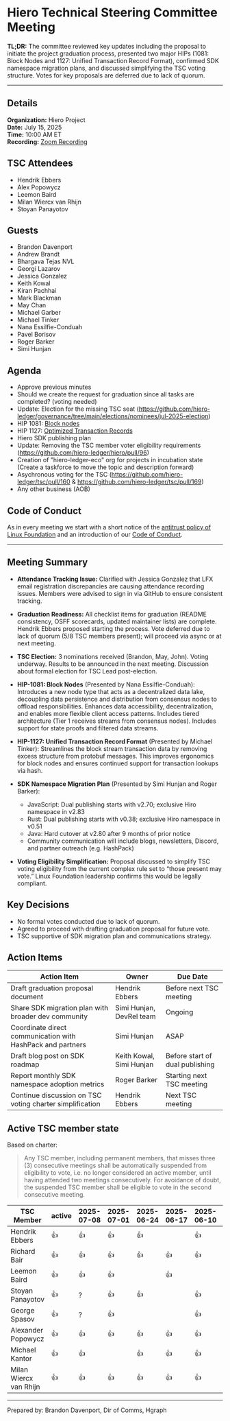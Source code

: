 # Hiero Technical Steering Committee Meeting

**TL;DR:** The committee reviewed key updates including the proposal to initiate the project graduation process, presented two major HIPs (1081: Block Nodes and 1127: Unified Transaction Record Format), confirmed SDK namespace migration plans, and discussed simplifying the TSC voting structure. Votes for key proposals are deferred due to lack of quorum.

---

## Details

**Organization:** Hiero Project  
**Date:** July 15, 2025  
**Time:** 10:00 AM ET  
**Recording:** [Zoom Recording](https://zoom-lfx.platform.linuxfoundation.org/meeting/95775743341?password=c07443bf-b0e6-4a68-93f1-5c7ce9bb49ab)

## TSC Attendees

- Hendrik Ebbers
- Alex Popowycz
- Leemon Baird
- Milan Wiercx van Rhijn
- Stoyan Panayotov

## Guests

- Brandon Davenport
- Andrew Brandt
- Bhargava Tejas NVL
- Georgi Lazarov
- Jessica Gonzalez
- Keith Kowal
- Kiran Pachhai
- Mark Blackman
- May Chan
- Michael Garber
- Michael Tinker
- Nana Essilfie-Conduah
- Pavel Borisov
- Roger Barker
- Simi Hunjan

## Agenda

- Approve previous minutes
- Should we create the request for graduation since all tasks are completed? (voting needed)
- Update: Election for the missing TSC seat (https://github.com/hiero-ledger/governance/tree/main/elections/nominees/jul-2025-election)
- HIP 1081: [Block nodes](https://github.com/hiero-ledger/hiero-improvement-proposals/blob/e05327e5cb962c3d8e6c4272792d69a7e539b6bd/HIP/hip-1081.md)
- HIP 1127: [Optimized Transaction Records](https://github.com/hiero-ledger/hiero-improvement-proposals/blob/f36619434146e8ae5e35afa2dd633d7727ac7700/HIP/hip-1127.md)
- Hiero SDK publishing plan
- Update: Removing the TSC member voter eligibility requirements (https://github.com/hiero-ledger/hiero/pull/96)
- Creation of "hiero-ledger-eco" org for projects in incubation state (Create a taskforce to move the topic and description forward)
- Asychronous voting for the TSC (https://github.com/hiero-ledger/tsc/pull/160 & https://github.com/hiero-ledger/tsc/pull/169)
- Any other business (AOB)

## Code of Conduct

As in every meeting we start with a short notice of the [antitrust policy of Linux Foundation](https://www.linuxfoundation.org/legal/antitrust-policy) and an introduction of our [Code of Conduct](https://www.lfdecentralizedtrust.org/code-of-conduct).

---

## Meeting Summary

- **Attendance Tracking Issue:** Clarified with Jessica Gonzalez that LFX email registration discrepancies are causing attendance recording issues. Members were advised to sign in via GitHub to ensure consistent tracking.

- **Graduation Readiness:** All checklist items for graduation (README consistency, OSFF scorecards, updated maintainer lists) are complete. Hendrik Ebbers proposed starting the process. Vote deferred due to lack of quorum (5/8 TSC members present); will proceed via async or at next meeting.

- **TSC Election:** 3 nominations received (Brandon, May, John). Voting underway. Results to be announced in the next meeting. Discussion about formal election for TSC Lead post-election.

- **HIP-1081: Block Nodes** (Presented by Nana Essilfie-Conduah): Introduces a new node type that acts as a decentralized data lake, decoupling data persistence and distribution from consensus nodes to offload responsibilities. Enhances data accessibility, decentralization, and enables more flexible client access patterns. Includes tiered architecture (Tier 1 receives streams from consensus nodes). Includes support for state proofs and filtered data streams.

- **HIP-1127: Unified Transaction Record Format** (Presented by Michael Tinker): Streamlines the block stream transaction data by removing excess structure from protobuf messages. This improves ergonomics for block nodes and ensures continued support for transaction lookups via hash.

- **SDK Namespace Migration Plan** (Presented by Simi Hunjan and Roger Barker):
  - JavaScript: Dual publishing starts with v2.70; exclusive Hiro namespace in v2.83
  - Rust: Dual publishing starts with v0.38; exclusive Hiro namespace in v0.51
  - Java: Hard cutover at v2.80 after 9 months of prior notice
  - Community communication will include blogs, newsletters, Discord, and partner outreach (e.g. HashPack)

- **Voting Eligibility Simplification:** Proposal discussed to simplify TSC voting eligibility from the current complex rule set to “those present may vote.” Linux Foundation leadership confirms this would be legally compliant.

## Key Decisions

- No formal votes conducted due to lack of quorum.
- Agreed to proceed with drafting graduation proposal for future vote.
- TSC supportive of SDK migration plan and communications strategy.

## Action Items

| Action Item | Owner | Due Date |
|-------------|-------|----------|
| Draft graduation proposal document | Hendrik Ebbers | Before next TSC meeting |
| Share SDK migration plan with broader dev community | Simi Hunjan, DevRel team | Ongoing |
| Coordinate direct communication with HashPack and partners | Simi Hunjan | ASAP |
| Draft blog post on SDK roadmap | Keith Kowal, Simi Hunjan | Before start of dual publishing |
| Report monthly SDK namespace adoption metrics | Roger Barker | Starting next TSC meeting |
| Continue discussion on TSC voting charter simplification | Hendrik Ebbers | Next TSC meeting |

## Active TSC member state
Based on charter:
> Any TSC member, including permanent members, that misses three (3) consecutive meetings shall be automatically suspended from eligibility to vote, i.e. no longer considered an active member, until having attended two meetings consecutively. For avoidance of doubt, the suspended TSC member shall be eligible to vote in the second consecutive meeting.

TSC Member             | active | 2025-07-08 | 2025-07-01 | 2025-06-24 | 2025-06-17 | 2025-06-10 | 2025-06-03 |
-----------------------|--------|------------|------------|------------|------------|------------|------------|
Hendrik Ebbers         | :+1:   | :+1:       | :+1:       | :+1:       |            | :+1:       | :+1:       |
Richard Bair           | :+1:   | :+1:       | :+1:       | :+1:       | :+1:       | :+1:       | :+1:       |
Leemon Baird           | :+1:   | :+1:       | :+1:       |            | :+1:       |            |            |
Stoyan Panayotov       | :+1:   |  ?         | :+1:       | :+1:       |            | :+1:       | :+1:       |
George Spasov          | :+1:   |  ?         | :+1:       |            |            | :+1:       | :+1:       |
Alexander Popowycz     | :+1:   | :+1:       | :+1:       | :+1:       | :+1:       | :+1:       | :+1:       |
Michael Kantor         | :+1:   | :+1:       |            | :+1:       | :+1:       | :+1:       |            |
Milan Wiercx van Rhijn | :+1:   | :+1:       | :+1:       | :+1:       | :+1:       | :+1:       | :+1:       |

---

Prepared by: Brandon Davenport, Dir of Comms, Hgraph
